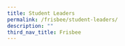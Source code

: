 ```yaml
---
title: Student Leaders
permalink: /frisbee/student-leaders/
description: ""
third_nav_title: Frisbee
---
```


